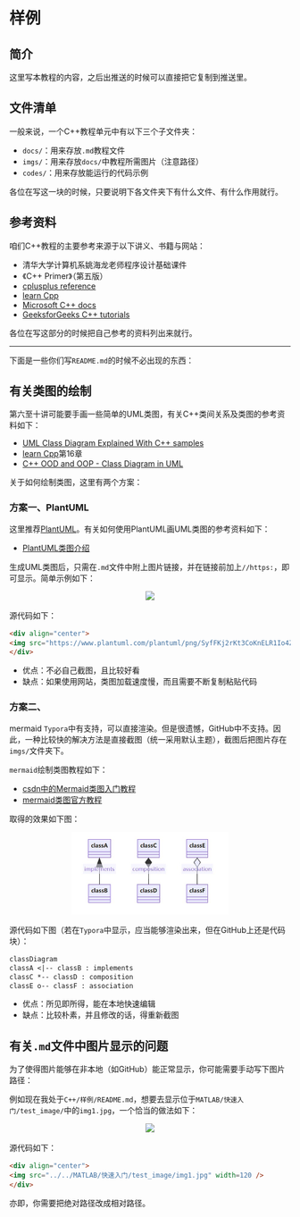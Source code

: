 # 样例

## 简介
这里写本教程的内容，之后出推送的时候可以直接把它复制到推送里。

## 文件清单
一般来说，一个C++教程单元中有以下三个子文件夹：
- <code>docs/</code>：用来存放<code>.md</code>教程文件
- <code>imgs/</code>：用来存放<code>docs/</code>中教程所需图片（注意路径）
- <code>codes/</code>：用来存放能运行的代码示例
  

各位在写这一块的时候，只要说明下各文件夹下有什么文件、有什么作用就行。

## 参考资料
咱们C++教程的主要参考来源于以下讲义、书籍与网站：
- 清华大学计算机系姚海龙老师程序设计基础课件
- 《C++ Primer》（第五版）
- [cplusplus reference](https://www.cplusplus.com/reference/)
- [learn Cpp](https://www.learncpp.com/)
- [Microsoft C++ docs](https://docs.microsoft.com/en-us/cpp/cpp/?view=msvc-170)
- [GeeksforGeeks C++ tutorials](https://www.geeksforgeeks.org/c-plus-plus/)

各位在写这部分的时候把自己参考的资料列出来就行。

---

下面是一些你们写<code>README.md</code>的时候不必出现的东西：

## 有关类图的绘制

第六至十讲可能要手画一些简单的UML类图，有关C++类间关系及类图的参考资料如下：
- [UML Class Diagram Explained With C++ samples](https://cppcodetips.wordpress.com/2013/12/23/uml-class-diagram-explained-with-c-samples/)
- [learn Cpp](https://www.learncpp.com/)第16章
- [ C++ OOD and OOP - Class Diagram in UML](https://www.youtube.com/watch?v=thbxWbneJ6o)

关于如何绘制类图，这里有两个方案：

### 方案一、PlantUML
这里推荐[PlantUML](http://www.plantuml.com/plantuml/uml/SyfFKj2rKt3CoKnELR1Io4ZDoSa70000)。有关如何使用PlantUML画UML类图的参考资料如下：
- [PlantUML类图介绍](https://plantuml.com/zh/class-diagram)

生成UML类图后，只需在<code>.md</code>文件中附上图片链接，并在链接前加上<code>//https:</code>，即可显示。简单示例如下：
<div align="center">    
<img src="https://www.plantuml.com/plantuml/png/SyfFKj2rKt3CoKnELR1Io4ZDoSa70000" width=120 />
</div>

源代码如下：
```html
<div align="center">    
<img src="https://www.plantuml.com/plantuml/png/SyfFKj2rKt3CoKnELR1Io4ZDoSa70000" width=120 />
</div>
```
- 优点：不必自己截图，且比较好看
- 缺点：如果使用网站，类图加载速度慢，而且需要不断复制粘贴代码

### 方案二、
mermaid
<code>Typora</code>中有支持，可以直接渲染。但是很遗憾，GitHub中不支持。因此，一种比较快的解决方法是直接截图（统一采用默认主题），截图后把图片存在<code>imgs/</code>文件夹下。

<code>mermaid</code>绘制类图教程如下：
- [csdn中的Mermaid类图入门教程](https://blog.csdn.net/u012787240/article/details/112847071)
- [mermaid类图官方教程](https://mermaid-js.github.io/mermaid/#/classDiagram)

取得的效果如下图：
<div align="center">    
<img src="./imgs/img_1.jpg" width=280 />
</div>

源代码如下图（若在<code>Typora</code>中显示，应当能够渲染出来，但在GitHub上还是代码块）：
```mermaid
classDiagram
classA <|-- classB : implements
classC *-- classD : composition
classE o-- classF : association
```

- 优点：所见即所得，能在本地快速编辑
- 缺点：比较朴素，并且修改的话，得重新截图

## 有关<code>.md</code>文件中图片显示的问题

为了使得图片能够在非本地（如GitHub）能正常显示，你可能需要手动写下图片路径：

例如现在我处于<code>C++/样例/README.md</code>，想要去显示位于<code>MATLAB/快速入门/test_image/</code>中的<code>img1.jpg</code>，一个恰当的做法如下：
<div align="center">    
<img src="../../MATLAB/快速入门/test_image/img1.jpg" width=80 />
</div>

源代码如下：
```html
<div align="center">    
<img src="../../MATLAB/快速入门/test_image/img1.jpg" width=120 />
</div>
```

亦即，你需要把绝对路径改成相对路径。




